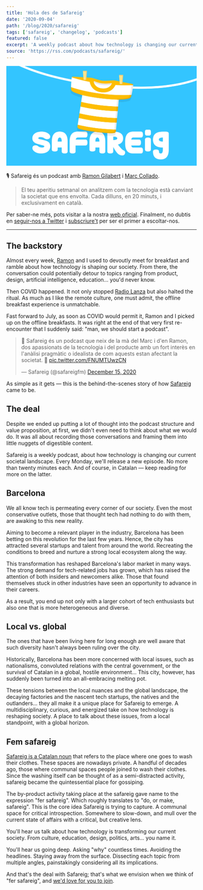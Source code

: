 ```yaml
---
title: 'Hola des de Safareig'
date: '2020-09-04'
path: '/blog/2020/safareig'
tags: ['safareig', 'changelog', 'podcasts']
featured: false
excerpt: 'A weekly podcast about how technology is changing our current societal landscape. A multidisciplinary, controversial, and energized take on all these topics, from a local standpoint, with a global horizon.'
source: 'https://rss.com/podcasts/safareig/'
---
```


![Safareig Hero](../../../images/safareig-hero.jpg 'safareig hero')

🎙 Safareig és un podcast amb [Ramon Gilabert](https://twitter.com/RamonGilabert) i [Marc Collado](https://twitter.com/MarcCollado).

> El teu aperitiu setmanal on analitzem com la tecnologia està canviant la societat que ens envolta. Cada dilluns, en 20 minuts, i exclusivament en català.

Per saber-ne més, pots visitar a la nostra [web oficial](https://rss.com/podcasts/safareig/). Finalment, no dubtis en [seguir-nos a Twitter](https://twitter.com/safareigfm) i [subscriure't](https://podcasts.apple.com/es/podcast/safareig/id1539383682) per ser el primer a escoltar-nos.

---

## The backstory

Almost every week, [Ramon](https://twitter.com/RamonGilabert) and I used to devoutly meet for breakfast and ramble about how technology is shaping our society. From there, the conversation could potentially detour to topics ranging from product, design, artificial intelligence, education... you'd never know.

Then COVID happened. It not only stopped [Radio Lanza](/blog/2019/radio-lanza) but also halted the ritual. As much as I like the remote culture, one must admit, the offline breakfast experience is unmatchable.

Fast forward to July, as soon as COVID would permit it, Ramon and I picked up on the offline breakfasts. It was right at the end of that very first re-encounter that I suddenly said: "man, we should start a podcast".

<blockquote class="twitter-tweet"><p lang="ca" dir="ltr">🐣 Safareig és un podcast que neix de la mà del Marc i d&#39;en Ramon, dos apassionats de la tecnologia i del producte amb un fort interès en l&#39;anàlisi pragmàtic o idealista de com aquests estan afectant la societat. 🧶 <a href="https://t.co/FNUMTUwzCN">pic.twitter.com/FNUMTUwzCN</a></p>&mdash; Safareig (@safareigfm) <a href="https://twitter.com/safareigfm/status/1338754285169938432?ref_src=twsrc%5Etfw">December 15, 2020</a></blockquote>

As simple as it gets — this is the behind-the-scenes story of how [Safareig](https://rss.com/podcasts/safareig/) came to be.

## The deal

Despite we ended up putting a lot of thought into the podcast structure and value proposition, at first, we didn't even need to think about what we would do. It was all about recording those conversations and framing them into little nuggets of digestible content.

Safareig is a weekly podcast, about how technology is changing our current societal landscape. Every Monday, we'll release a new episode. No more than twenty minutes each. And of course, in Catalan — keep reading for more on the latter.

## Barcelona

We all know tech is permeating every corner of our society. Even the most conservative outlets, those that thought tech had nothing to do with them, are awaking to this new reality.

Aiming to become a relevant player in the industry, Barcelona has been betting on this revolution for the last few years. Hence, the city has attracted several startups and talent from around the world. Recreating the conditions to breed and nurture a strong local ecosystem along the way.

This transformation has reshaped Barcelona's labor market in many ways. The strong demand for tech-related jobs has grown, which has raised the attention of both insiders and newcomers alike. Those that found themselves stuck in other industries have seen an opportunity to advance in their careers.

As a result, you end up not only with a larger cohort of tech enthusiasts but also one that is more heterogeneous and diverse.

## Local vs. global

The ones that have been living here for long enough are well aware that such diversity hasn't always been ruling over the city.

Historically, Barcelona has been more concerned with local issues, such as nationalisms, convoluted relations with the central government, or the survival of Catalan in a global, hostile environment... This city, however, has suddenly been turned into an all-embracing melting pot.

These tensions between the local nuances and the global landscape, the decaying factories and the nascent tech startups, the natives and the outlanders... they all make it a unique place for Safareig to emerge. A multidisciplinary, curious, and energized take on how technology is reshaping society. A place to talk about these issues, from a local standpoint, with a global horizon.

## Fem safareig

[Safareig is a Catalan noun](<https://ca.wikipedia.org/wiki/Safareig_(llavador)>) that refers to the place where one goes to wash their clothes. These spaces are nowadays private. A handful of decades ago, those where communal spaces people joined to wash their clothes. Since the washing itself can be thought of as a semi-distracted activity, safareig became the quintessential place for gossiping.

The by-product activity taking place at the safareig gave name to the expression "fer safareig". Which roughly translates to "do, or make, safareig". This is the core idea Safareig is trying to capture. A communal space for critical introspection. Somewhere to slow-down, and mull over the current state of affairs with a critical, but creative lens.

You'll hear us talk about how technology is transforming our current society. From culture, education, design, politics, arts... you name it.

You'll hear us going deep. Asking "why" countless times. Avoiding the headlines. Staying away from the surface. Dissecting each topic from multiple angles, painstakingly considering all its implications.

And that's the deal with Safareig; that's what we envision when we think of "fer safareig", and [we'd love for you to join](https://podcasts.apple.com/es/podcast/safareig/id1539383682).
